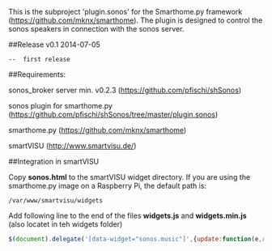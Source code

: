 This is the subproject 'plugin.sonos' for the Smarthome.py framework (https://github.com/mknx/smarthome).
The plugin is designed to control the sonos speakers in connection with the sonos server.


##Release
  v0.1  2014-07-05
    
    --  first release


##Requirements:

  sonos_broker server min. v0.2.3 (https://github.com/pfischi/shSonos)
  
  sonos plugin for smarthome.py (https://github.com/pfischi/shSonos/tree/master/plugin.sonos)
  
  smarthome.py (https://github.com/mknx/smarthome)
  
  smartVISU (http://www.smartvisu.de/)
  
  
##Integration in smartVISU

Copy **sonos.html** to the smartVISU widget directory. If you are using the smarthome.py image on a Raspberry Pi, the
default path is:

```
/var/www/smartvisu/widgets
```

Add following line to the end of the files **widgets.js** and **widgets.min.js** (also locatet in teh widgets folder)

```JavaScript
$(document).delegate('[data-widget="sonos.music"]',{update:function(e,r){document.getElementById(this.id).src=r.toString()+'?_=' + new Date().getTime();}});
```

